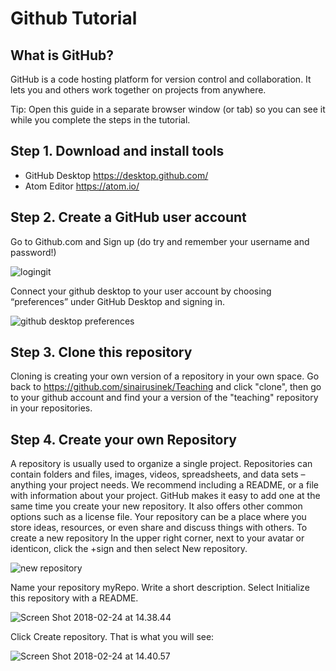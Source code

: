 # Github Tutorial
## What is GitHub?
GitHub is a code hosting platform for version control and collaboration. It lets you and others work together on projects from anywhere.

Tip: Open this guide in a separate browser window (or tab) so you can see it while you complete the steps in the tutorial.

## Step 1. Download and install tools

- GitHub Desktop https://desktop.github.com/
- Atom Editor  https://atom.io/

## Step 2. Create a GitHub user account
Go to Github.com and Sign up (do try and remember your username and password!)

![logingit](https://i.imgur.com/zzBMb91.png)

Connect your github desktop to your user account by choosing “preferences” under GitHub Desktop and signing in.

![github desktop preferences](https://i.imgur.com/dg8DlGY.png)

## Step 3. Clone this repository
Cloning is creating your own version of a repository in your own space.
Go back to https://github.com/sinairusinek/Teaching and click "clone", then go to your github account and find your a version of the "teaching" repository in your repositories.


## Step 4. Create your own Repository
A repository is usually used to organize a single project. Repositories can contain folders and files, images, videos, spreadsheets, and data sets – anything your project needs. We recommend including a README, or a file with information about your project. GitHub makes it easy to add one at the same time you create your new repository. It also offers other common options such as a license file.
Your repository can be a place where you store ideas, resources, or even share and discuss things with others.
To create a new repository
In the upper right corner, next to your avatar or identicon, click the +sign  and then select New repository.

![new repository](https://i.imgur.com/3RFSFjp.png)

Name your repository myRepo.
Write a short description.
Select Initialize this repository with a README.

![Screen Shot 2018-02-24 at 14.38.44](https://i.imgur.com/8DdoPnG.png)


Click Create repository.
That is what you will see:

![Screen Shot 2018-02-24 at 14.40.57](https://i.imgur.com/sQoQ3bc.png)

